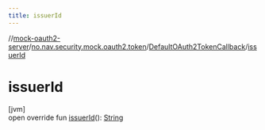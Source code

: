 ```yaml
---
title: issuerId
---
```

//[mock-oauth2-server](../../../index.html)/[no.nav.security.mock.oauth2.token](../index.html)/[DefaultOAuth2TokenCallback](index.html)/[issuerId](issuer-id.html)



# issuerId



[jvm]\
open override fun [issuerId](issuer-id.html)(): [String](https://kotlinlang.org/api/latest/jvm/stdlib/kotlin/-string/index.html)





